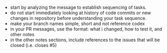 - start by analyzing the message to establish sequencing of tasks.
- do not start immediately looking at history of code commits or new changes in repository before understanding your task sequence.
- make your branch names simple, short and not reference codex
- in your PR messages, use the format: what i changed, how to test it, and other notes
- in the other notes sections, include references to the issues that will be closed (i.e. closes #5)